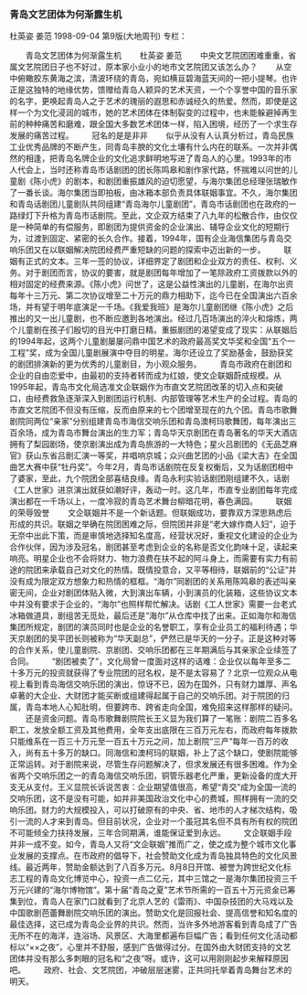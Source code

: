 ### 青岛文艺团体为何渐露生机
杜英姿  姜范
1998-09-04
第9版(大地周刊)
专栏：

　　青岛文艺团体为何渐露生机
　　杜英姿  姜范
　　中央文艺院团困难重重，省属文艺院团日子也不好过，原本家小业小的地市文艺院团又该怎么办？
　　从空中俯瞰胶东黄海之滨，清波环绕的青岛，宛如横亘碧海蓝天间的一把小提琴。也许正是这独特的地缘优势，馈赠给青岛人颖异的艺术天资，一个个享誉中国的音乐家的名字，更唤起青岛人之于艺术的瑰丽的遐思和赤诚经久的热爱。然而，即使是这样一个为文化浸润的城市，她的艺术团体在体制裂变的过程中，也未能躲避掉再生前的种种痛苦和磨难，跟全国大多数艺术团体一样，陷入困境，经历了一个求生存发展的痛苦过程。
　　冠名的是是非非
　　似乎从没有人认真分析过，青岛民族工业优秀品牌的不断产生，同青岛丰腴的文化土壤有什么内在的联系。一次并非偶然的相逢，把青岛名牌企业的文化追求鲜明地写进了青岛人的心里。1993年的市人代会上，当时还称青岛市话剧团的团长陈鸣皋和剧作家代路，怀揣难以问世的儿童剧《陈小虎》的剧本，和剧团重振雄风的迫切愿望，与海尔集团总经理张瑞敏作了一番长谈。海尔集团当即拍板，由冰箱本部负责具体联姻事宜。不久，海尔集团和青岛话剧团儿童剧队共同组建“青岛海尔儿童剧团”，青岛市话剧团也在政府的一路绿灯下升格为青岛市话剧院。至此，文企双方结束了八九年的松散合作，由仅仅是一种简单的有偿服务，即剧团为提供资金的企业演出、辅导企业文化的短期行为，过渡到固定、紧密的长久合作。接着，1994年，国有企业海信集团与青岛交响乐团又在以联姻解决院团经费严重短缺的问题的探索中迈出新的一步。
　　联姻有正式的文本。三年一签的协议，详细界定了剧团和企业双方的责任、权利、义务。对于剧团而言，协议的要害，就是剧团每年增加了一笔除政府工资拨款以外的相对固定的经费来源。《陈小虎》问世了，这是公益性演出的儿童剧，在海尔出资每年十三万元、第二次协议增至二十万元的鼎力相助下，迄今已在全国演出六百余场，并有望于明年底演足一千场。《我爱我班》是海尔儿童剧团继《陈小虎》之后推出的又一出儿童剧，也不断应邀到各地演出。经过几百场演出的淬火和熔炼，两个儿童剧在孩子们殷切的目光中打磨日精。重振剧团的渴望变成了现实：从联姻后的1994年起，这两个儿童剧屡屡问鼎中国艺术的政府最高奖文华奖和全国“五个一工程”奖，成为全国儿童剧展演中夺目的明星。海尔还设立了奖励基金，鼓励获奖的剧团排演新的更为优秀的儿童剧目，为小观众服务。
　　青岛市政府在剧团和企业的自由恋爱中，由最初的支持者转而成为红娘，使文企联姻蔚成规模。从1995年起，青岛市文化局选准文企联姻作为市直文艺院团改革的切入点和突破口，由经费救急逐渐深入到剧团运行机制、内部管理等艺术生产的全过程。青岛的市直文艺院团不但没有压缩，反而由原来的七个团增至现在的九个团。青岛市歌舞剧院同两位“亲家”分别组建青岛市海信交响乐团和青岛澳柯玛歌舞团，每年演出三百余场，成为青岛市舞台演出的生力军；青岛华天京剧团在青岛著名的华天大酒店拥有了梨园剧场，使京剧演出成为青岛旅游的一大特色；星火吕剧团的《无品芝麻官》获山东省吕剧汇演一等奖，并唱响京城；众兴曲艺团的小品《梁大吉》在全国曲艺大赛中获“牡丹奖”。今年2月，青岛市话剧院在反复权衡后，又为话剧团相中了婆家，至此，九个院团全部喜结良缘。青岛永利实验话剧团刚组建不久，话剧《工人世家》进京演出就获如潮好评，轰动一时。这几年，市直专业剧团每年完成演出都在一千场以上，一度冷寂的青岛艺术舞台柳暗花明，春色满园。
　　联姻的荣辱毁誉
　　文企联姻并不是一个新话题。但联姻成功，要靠双方深思熟虑后形成的共识。联姻之举确在院团困难之际，但院团并非是“老大嫁作商人妇”，迫于无奈中出此下策，而是审慎地选择知名度高，经营状况好，重视文化建设的企业为合作伙伴，因为涉及冠名，剧团甚至考虑到企业的名称是否文化韵味十足，读起来响亮。明星企业也不会将财力、物力浪费在扶不起的阿斗身上，而需要有实力有前途的院团来承载自己对文化的热情。既情投意合，又平等相待，联姻前的“公证”并没有成为限定双方想象力和热情的框框。“海尔”同剧团的关系用陈鸣皋的表述叫亲密无间，企业对剧团体贴入微，大到演出车辆，小到演员的化装箱，这些协议文本中并没有要求于企业的，“海尔”也照样帮忙解决。话剧《工人世家》需要一台老式冰箱做道具，剧组苦无觅处，最后还是“海尔”从仓库中找了出来。正如海尔和海信集团所规定，剧团的演员同时也是企业的名誉职工，享有企业员工的福利待遇；华天京剧团的吴平团长则被称为“华天副总”，俨然已是华天的一分子。正是这种对等的合作关系，使儿童剧院、京剧团、交响乐团都在三年期满后与其亲家企业续签了合同。
　　“剧团被卖了”，文化局曾一度面对这样的诘难：企业仅以每年至多二十多万元的投资就获得了专业院团的冠名权，是不是太容易了？北京一位观众从电视上看到青岛海信交响乐团的演出，惊讶不已，因为在国外，只有财力雄厚、声名卓著的大企业、大财团才能买断或组建得起属于自己的交响乐团。对于院团的归属，青岛本地人心知肚明，但要跨市、跨省走向全国，难免招来这样那样的疑问。
　　还是资金问题。青岛市歌舞剧院院长王义显为我们算了一笔账：剧院二百多名职工，发放全额工资及其他费用，全年支出底限在三百万元左右，而政府每年拨款只能维系在一百三十万元至一百五十万元之间，加上剧院“三产”每年一百万的收入，尚有五十多万的缺口。同海信和澳柯玛的联姻，补上了这个缺口，使剧院能够正常运转。对于剧院来说，尽管生存问题解决了，但求发展还有很多困难。作为全省两个交响乐团之一的青岛海信交响乐团，铜管乐器老化严重，更新设备的庞大开支无从支付。王义显院长诉说苦衷：企业期望值很高，希望“青交”成为全国一流的交响乐团，这不是没有可能，如并非美国政治文化中心的费城，照样拥有一流的交响乐团。财力的大规模投入，可以打破原有的中央、省、地市的人才梯次结构，吸引一流的人才来到青岛。但目前状况，企业对一个虽冠其名但不具有所有权的院团不可能倾全力扶持发展，三年合同期满，谁能保证爱到永远。
　　文企联姻手段并非一成不变。如今，青岛人又将“文企联姻”推而广之，使之成为整个城市文化事业发展的支撑点。在市政府的倡导下，社会赞助文化成为青岛独具特色的文化风景线。最近两年，赞助金额达到了八百多万元。8月8日开馆、被誉为跨世纪文化标志工程的青岛文化博览中心，投资一点二亿元，其中三馆之一是海尔集团投资三千万元兴建的“海尔博物馆”。第十届“青岛之夏”艺术节所需的一百五十万元资金已筹集到位，青岛人在家门口就看到了北京人艺的《雷雨》、中国杂技团的大马戏以及中国歌剧芭蕾舞剧院交响乐团的演出。赞助文化是回报社会、提高信誉和知名度的最佳选择，这已成为青岛企业界的共识。然而，当许多外地游客看到青岛成了广告无所不在的海洋，连浴场、风景区、大海里都遍布巨幅广告；看到任何文化活动都标以“××之夜”，心里并不舒服，感到广告做得过分。在国外由大财团支持的文艺团体并没有那么多刺眼的冠名和“之夜”呀。或许，这可以用刚刚起步来解释原因吧。
　　政府、社会、文艺院团，冲破层层迷雾，正共同托举着青岛舞台艺术的明天。
